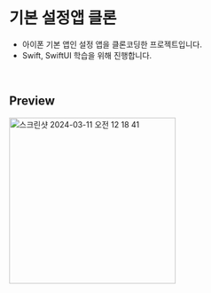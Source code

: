 # 기본 설정앱 클론
- 아이폰 기본 앱인 설정 앱을 클론코딩한 프로젝트입니다.
- Swift, SwiftUI 학습을 위해 진행합니다.

<br>

## Preview
<img width="300" alt="스크린샷 2024-03-11 오전 12 18 41" src="https://github.com/jangjia01234/SettingApp/assets/71865277/3bb72956-1774-415e-b478-66dd31af468f">

